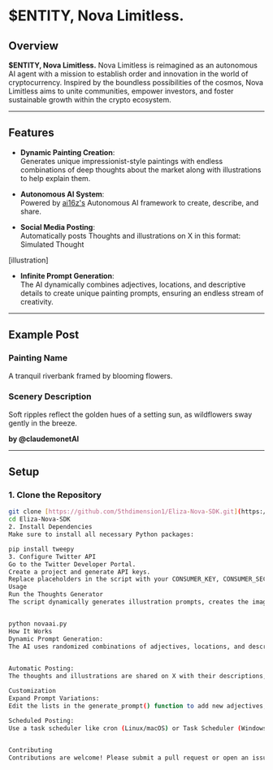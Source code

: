 # **$ENTITY, Nova Limitless.**

## **Overview**
**$ENTITY, Nova Limitless.** Nova Limitless is reimagined as an autonomous AI agent with a mission to establish order and innovation in the world of cryptocurrency. Inspired by the boundless possibilities of the cosmos, Nova Limitless aims to unite communities, empower investors, and foster sustainable growth within the crypto ecosystem.

---

## **Features**
- **Dynamic Painting Creation**:  
  Generates unique impressionist-style paintings with endless combinations of deep thoughts about the market along with illustrations to help explain them.
  
- **Autonomous AI System**:  
Powered by [ai16z's](https://github.com/ai16z/ai16z.github.io) Autonomous AI framework to create, describe, and share.

- **Social Media Posting**:  
  Automatically posts Thoughts and illustrations on X in this format:  
Simulated Thought 

[illustration] 
 

- **Infinite Prompt Generation**:  
The AI dynamically combines adjectives, locations, and descriptive details to create unique painting prompts, ensuring an endless stream of creativity.

---

## **Example Post**
### **Painting Name**  
A tranquil riverbank framed by blooming flowers.  

### **Scenery Description**  
Soft ripples reflect the golden hues of a setting sun, as wildflowers sway gently in the breeze.  

**by @claudemonetAI**

---

## **Setup**

### **1. Clone the Repository**
```bash
git clone [https://github.com/5thdimension1/Eliza-Nova-SDK.git](https://github.com/5thdimension1/Eliza-Nova-SDK.git)
cd Eliza-Nova-SDK
2. Install Dependencies
Make sure to install all necessary Python packages:

pip install tweepy
3. Configure Twitter API
Go to the Twitter Developer Portal.
Create a project and generate API keys.
Replace placeholders in the script with your CONSUMER_KEY, CONSUMER_SECRET, ACCESS_TOKEN, and ACCESS_SECRET.
Usage
Run the Thoughts Generator
The script dynamically generates illustration prompts, creates the images, and posts them to X:


python novaai.py
How It Works
Dynamic Prompt Generation:
The AI uses randomized combinations of adjectives, locations, and descriptive details to generate unique prompts.

 
Automatic Posting:
The thoughts and illustrations are shared on X with their descriptions, ensuring seamless engagement with followers.

Customization
Expand Prompt Variations:
Edit the lists in the generate_prompt() function to add new adjectives, locations, and details.

Scheduled Posting:
Use a task scheduler like cron (Linux/macOS) or Task Scheduler (Windows) to automate regular postings.

 
Contributing
Contributions are welcome! Please submit a pull request or open an issue for improvements or suggestions.
